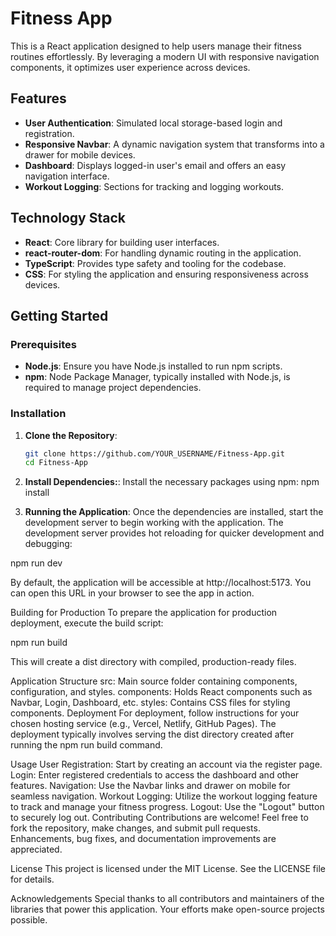 # Fitness App

This is a React application designed to help users manage their fitness routines effortlessly. By leveraging a modern UI with responsive navigation components, it optimizes user experience across devices.

## Features

- **User Authentication**: Simulated local storage-based login and registration.
- **Responsive Navbar**: A dynamic navigation system that transforms into a drawer for mobile devices.
- **Dashboard**: Displays logged-in user's email and offers an easy navigation interface.
- **Workout Logging**: Sections for tracking and logging workouts.

## Technology Stack

- **React**: Core library for building user interfaces.
- **react-router-dom**: For handling dynamic routing in the application.
- **TypeScript**: Provides type safety and tooling for the codebase.
- **CSS**: For styling the application and ensuring responsiveness across devices.

## Getting Started

### Prerequisites

- **Node.js**: Ensure you have Node.js installed to run npm scripts.
- **npm**: Node Package Manager, typically installed with Node.js, is required to manage project dependencies.

### Installation

1. **Clone the Repository**:

   ```bash
   git clone https://github.com/YOUR_USERNAME/Fitness-App.git
   cd Fitness-App
   
2. **Install Dependencies:**:
   Install the necessary packages using npm:
   npm install

3.   **Running the Application**:
   Once the dependencies are installed, start the development server to begin working    with the application. The development server provides hot reloading for quicker       development and debugging:

   npm run dev

   By default, the application will be accessible at http://localhost:5173. You can open this URL in your browser to see the app in action.

   Building for Production
   To prepare the application for production deployment, execute the build script:

   npm run build


   This will create a dist directory with compiled, production-ready files.

   Application Structure
   src: Main source folder containing components, configuration, and styles.
   components: Holds React components such as Navbar, Login, Dashboard, etc.
   styles: Contains CSS files for styling components.
   Deployment
   For deployment, follow instructions for your chosen hosting service (e.g., Vercel, Netlify, GitHub Pages). The deployment typically involves serving the dist directory created after running the npm run build command.

   Usage
   User Registration: Start by creating an account via the register page.
   Login: Enter registered credentials to access the dashboard and other features.
   Navigation: Use the Navbar links and drawer on mobile for seamless navigation.
   Workout Logging: Utilize the workout logging feature to track and manage your fitness progress.
   Logout: Use the "Logout" button to securely log out.
   Contributing
   Contributions are welcome! Feel free to fork the repository, make changes, and submit pull requests. Enhancements, bug fixes, and documentation improvements are appreciated.

   License
   This project is licensed under the MIT License. See the LICENSE file for details.

   Acknowledgements
   Special thanks to all contributors and maintainers of the libraries that power this application. Your efforts make open-source projects possible.